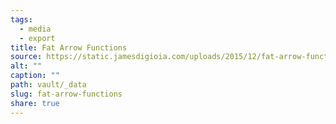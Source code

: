 ```yaml
---
tags:
  - media
  - export
title: Fat Arrow Functions
source: https://static.jamesdigioia.com/uploads/2015/12/fat-arrow-functions.jpg
alt: ""
caption: ""
path: vault/_data
slug: fat-arrow-functions
share: true
---
```


